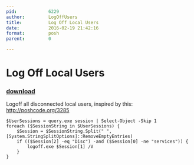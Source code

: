 ```yaml
---
pid:            6229
author:         LogOffUsers
title:          Log Off Local Users
date:           2016-02-19 21:42:16
format:         posh
parent:         0

---
```


# Log Off Local Users

### [download](//scripts/6229.ps1)

Logoff all disconnected local users, inspired by this: http://poshcode.org/3285

```posh
$UserSessions = query.exe session | Select-Object -Skip 1
foreach ($SessionString in $UserSessions) {
    $Session = $SessionString.Split(" ",[System.StringSplitOptions]::RemoveEmptyEntries) 
    if (($Session[2] -eq "Disc") -and ($Session[0] -ne "services")) {
        logoff.exe $Session[1] /V
    }
}
```
